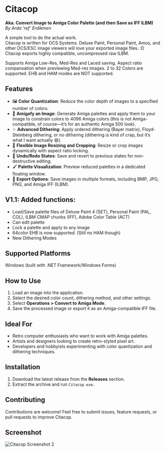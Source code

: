 
# Citacop  
**Aka. Convert Image to Amiga Color Palette (and then Save as IFF ILBM)**  
_By Arda 'ref' Erdikmen_

A simple tool to do the actual work.  
Citacop is written for OCS Systems. Deluxe Paint, Personal Paint, Amos, and other OCS/ESC image viewers will love your exported image files. :D  
Citacop exports highly compatible, uncompressed raw ILBM.

Supports Amiga Low-Res, Med-Res and Laced saving. Aspect ratio compansation when previewing Med-res images. 
2 to 32 Colors are supported. EHB and HAM modes are NOT supported.

## Features  
- 🖼️ **Color Quantization**: Reduce the color depth of images to a specified number of colors.  
- 🎨 **Amigafy an Image**: Generate Amiga palettes and apply them to your image to constrain colors to 4096 Amiga colors (this is not Amiga-compatible, of course—it’s for an authentic Amiga 500 look).  
- ✨ **Advanced Dithering**: Apply ordered dithering (Bayer matrix), Floyd-Steinberg dithering, or no dithering (dithering is kind of crap, but it’s what I want actually 😄).  
- 📏 **Flexible Image Resizing and Cropping**: Resize or crop images dynamically with aspect ratio locking.  
- 🔄 **Undo/Redo States**: Save and revert to previous states for non-destructive editing.  
- 🖌️ **Palette Visualization**: Preview reduced palettes in a dedicated floating window.  
- 💾 **Export Options**: Save images in multiple formats, including BMP, JPG, PNG, and Amiga IFF (ILBM).

## V1.1: Added functions:
- Load/Save palette files of Deluxe Paint 4 (SET), Personal Paint (PAL, COL), ILBM CMAP chunks (IFF), Adobe Color Table (ACT)
- Can edit palette
- Lock a palette and apply to any image
- 64color EHB is now supported. (Still no HAM though)
- New Dithering Modes

## Supported Platforms  
Windows (built with .NET Framework/Windows Forms)

## How to Use  
1. Load an image into the application.  
2. Select the desired color count, dithering method, and other settings.  
3. Select **Operations > Convert to Amiga Mode**.  
4. Save the processed image or export it as an Amiga-compatible IFF file.  

## Ideal For  
- Retro computer enthusiasts who want to work with Amiga palettes.  
- Artists and designers looking to create retro-styled pixel art.  
- Developers and hobbyists experimenting with color quantization and dithering techniques.  

## Installation  
1. Download the latest release from the **Releases** section.  
2. Extract the archive and run `Citacop.exe`.  

## Contributing  
Contributions are welcome! Feel free to submit issues, feature requests, or pull requests to improve Citacop.  

## Screenshot  
![Citacop Screenshot 2](https://github.com/user-attachments/assets/38b5a6c2-cc0b-491d-bf61-49217b1484cc)

